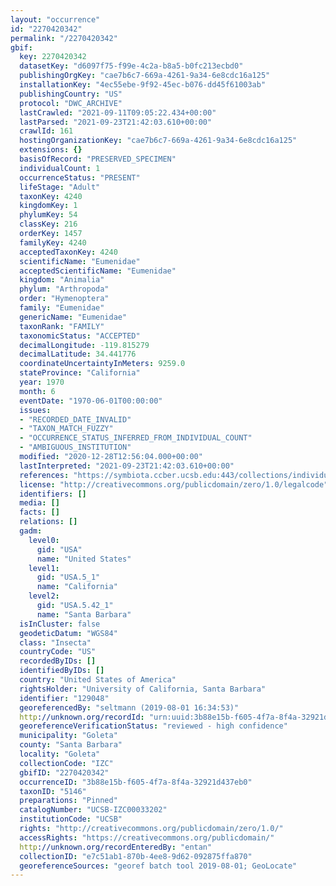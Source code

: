 ```yaml
---
layout: "occurrence"
id: "2270420342"
permalink: "/2270420342"
gbif:
  key: 2270420342
  datasetKey: "d6097f75-f99e-4c2a-b8a5-b0fc213ecbd0"
  publishingOrgKey: "cae7b6c7-669a-4261-9a34-6e8cdc16a125"
  installationKey: "4ec55ebe-9f92-45ec-b076-dd45f61003ab"
  publishingCountry: "US"
  protocol: "DWC_ARCHIVE"
  lastCrawled: "2021-09-11T09:05:22.434+00:00"
  lastParsed: "2021-09-23T21:42:03.610+00:00"
  crawlId: 161
  hostingOrganizationKey: "cae7b6c7-669a-4261-9a34-6e8cdc16a125"
  extensions: {}
  basisOfRecord: "PRESERVED_SPECIMEN"
  individualCount: 1
  occurrenceStatus: "PRESENT"
  lifeStage: "Adult"
  taxonKey: 4240
  kingdomKey: 1
  phylumKey: 54
  classKey: 216
  orderKey: 1457
  familyKey: 4240
  acceptedTaxonKey: 4240
  scientificName: "Eumenidae"
  acceptedScientificName: "Eumenidae"
  kingdom: "Animalia"
  phylum: "Arthropoda"
  order: "Hymenoptera"
  family: "Eumenidae"
  genericName: "Eumenidae"
  taxonRank: "FAMILY"
  taxonomicStatus: "ACCEPTED"
  decimalLongitude: -119.815279
  decimalLatitude: 34.441776
  coordinateUncertaintyInMeters: 9259.0
  stateProvince: "California"
  year: 1970
  month: 6
  eventDate: "1970-06-01T00:00:00"
  issues:
  - "RECORDED_DATE_INVALID"
  - "TAXON_MATCH_FUZZY"
  - "OCCURRENCE_STATUS_INFERRED_FROM_INDIVIDUAL_COUNT"
  - "AMBIGUOUS_INSTITUTION"
  modified: "2020-12-28T12:56:04.000+00:00"
  lastInterpreted: "2021-09-23T21:42:03.610+00:00"
  references: "https://symbiota.ccber.ucsb.edu:443/collections/individual/index.php?occid=129048"
  license: "http://creativecommons.org/publicdomain/zero/1.0/legalcode"
  identifiers: []
  media: []
  facts: []
  relations: []
  gadm:
    level0:
      gid: "USA"
      name: "United States"
    level1:
      gid: "USA.5_1"
      name: "California"
    level2:
      gid: "USA.5.42_1"
      name: "Santa Barbara"
  isInCluster: false
  geodeticDatum: "WGS84"
  class: "Insecta"
  countryCode: "US"
  recordedByIDs: []
  identifiedByIDs: []
  country: "United States of America"
  rightsHolder: "University of California, Santa Barbara"
  identifier: "129048"
  georeferencedBy: "seltmann (2019-08-01 16:34:53)"
  http://unknown.org/recordId: "urn:uuid:3b88e15b-f605-4f7a-8f4a-32921d437eb0"
  georeferenceVerificationStatus: "reviewed - high confidence"
  municipality: "Goleta"
  county: "Santa Barbara"
  locality: "Goleta"
  collectionCode: "IZC"
  gbifID: "2270420342"
  occurrenceID: "3b88e15b-f605-4f7a-8f4a-32921d437eb0"
  taxonID: "5146"
  preparations: "Pinned"
  catalogNumber: "UCSB-IZC00033202"
  institutionCode: "UCSB"
  rights: "http://creativecommons.org/publicdomain/zero/1.0/"
  accessRights: "https://creativecommons.org/publicdomain/"
  http://unknown.org/recordEnteredBy: "entan"
  collectionID: "e7c51ab1-870b-4ee8-9d62-092875ffa870"
  georeferenceSources: "georef batch tool 2019-08-01; GeoLocate"
---
```


